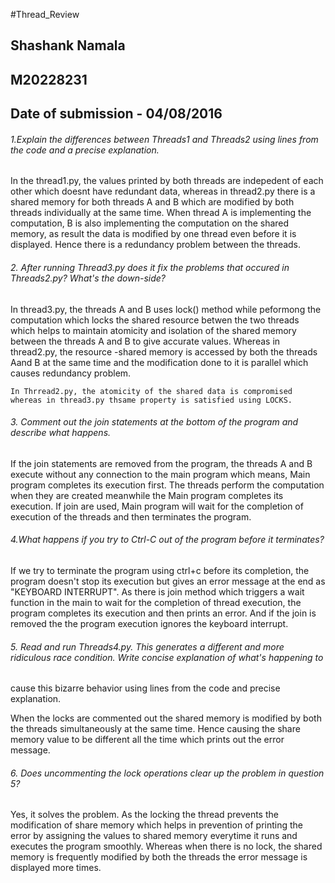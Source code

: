 #Thread_Review

## Shashank Namala
## M20228231
## Date of submission - 04/08/2016

###### 1.Explain the differences between Threads1 and Threads2 using lines from the code and a precise explanation.

In the thread1.py, the values printed by both threads are indepedent of each other which doesnt have redundant data,
whereas in thread2.py there is a shared memory for both threads A and B which are modified by both threads individually
at the same time. When thread A is implementing the computation, B is also implementing the computation on the shared memory,
as result the data is modified by one thread even before it is displayed. Hence there is a redundancy problem between the threads.

###### 2. After running Thread3.py does it fix the problems that occured in Threads2.py? What's the down-side?

In thread3.py, the threads A and B uses lock() method while peformong the computation which locks the shared resource betwen the 
two threads which helps to maintain atomicity and isolation of the shared memory between the threads A and B to give accurate values.
Whereas in thread2.py, the resource -shared memory is accessed by both the threads Aand B at the same time and the modification done 
to it is parallel which causes redundancy problem.

	In Thrread2.py, the atomicity of the shared data is compromised whereas in thread3.py thsame property is satisfied using LOCKS.
	
###### 3. Comment out the join statements at the bottom of the program and describe what happens.

If the join statements are removed from the program, the threads A and B execute without any connection to the main program which means, 
Main program completes its execution first. The threads perform the computation when they are created meanwhile the Main program completes
its execution. If join are used, Main program will wait for the completion of execution of the threads and then terminates the program.

###### 4.What happens if you try to Ctrl-C out of the program before it terminates?

If we try to terminate the program using ctrl+c before its completion, the program doesn't stop its execution but gives an error message at the end as
"KEYBOARD INTERRUPT". As there is join method which triggers a wait function in the main to wait for the completion of thread execution, the program completes
its execution and then prints an error. And if the join is removed the the program execution ignores the keyboard interrupt.

###### 5. Read and run Threads4.py. This generates a different and more ridiculous race condition. Write concise explanation of what's happening to
cause this bizarre behavior using lines from the code and precise explanation.

When the locks are commented out the shared memory is modified by both the threads simultaneously at the same time. Hence causing the share memory value to be
different all the time which prints out the error message.

###### 6. Does uncommenting the lock operations clear up the problem in question 5?

Yes, it solves the problem. As the locking the thread prevents the modification of share memory which helps in prevention of printing the 
error by assigning the values to shared memory everytime it runs and executes the program smoothly. Whereas when there is no lock, the shared memory is frequently modified by both the threads
the error message is displayed more times.

